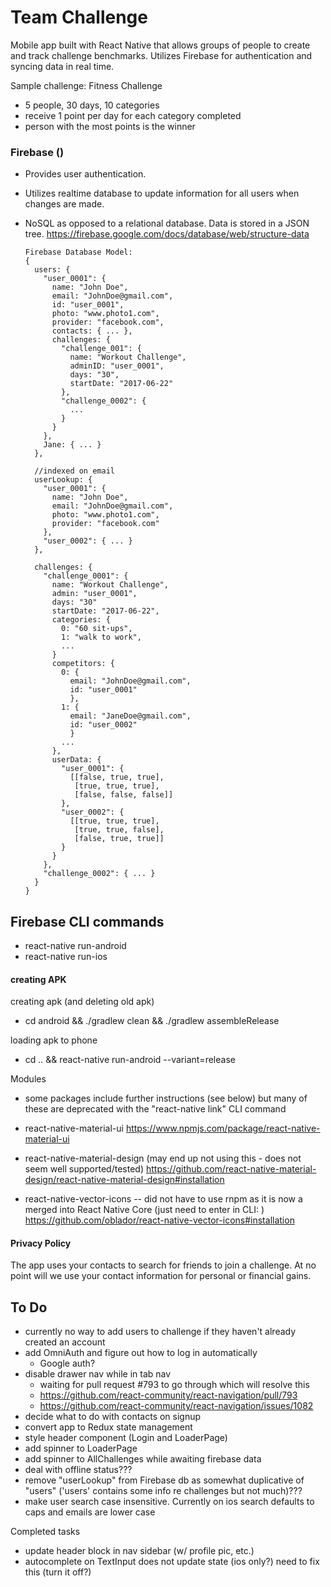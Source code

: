 # Team Challenge
Mobile app built with React Native that allows groups of people to create and track challenge benchmarks. Utilizes Firebase for authentication and syncing data in real time.

Sample challenge: Fitness Challenge
- 5 people, 30 days, 10 categories
- receive 1 point per day for each category completed
- person with the most points is the winner

### Firebase ()
- Provides user authentication.
- Utilizes realtime database to update information for all users when changes are made.
- NoSQL as opposed to a relational database. Data is stored in a JSON tree.
https://firebase.google.com/docs/database/web/structure-data

      Firebase Database Model:
      {
        users: {
          "user_0001": {
            name: "John Doe",
            email: "JohnDoe@gmail.com",
            id: "user_0001",
            photo: "www.photo1.com",           
            provider: "facebook.com",
            contacts: { ... },
            challenges: {
              "challenge_001": {
                name: "Workout Challenge",
                adminID: "user_0001",
                days: "30",
                startDate: "2017-06-22"
              },
              "challenge_0002": {
                ...
              }
            }
          },
          Jane: { ... }
        },

        //indexed on email
        userLookup: {
          "user_0001": {
            name: "John Doe",
            email: "JohnDoe@gmail.com",
            photo: "www.photo1.com",
            provider: "facebook.com"
          },
          "user_0002": { ... }
        },

        challenges: {
          "challenge_0001": {
            name: "Workout Challenge",
            admin: "user_0001",
            days: "30"
            startDate: "2017-06-22",
            categories: {
              0: "60 sit-ups",
              1: "walk to work",
              ...
            }
            competitors: {
              0: {
                email: "JohnDoe@gmail.com",
                id: "user_0001"
                },
              1: {
                email: "JaneDoe@gmail.com",
                id: "user_0002"
                }
              ...
            },
            userData: {
              "user_0001": {
                [[false, true, true],
                 [true, true, true],
                 [false, false, false]]
              },
              "user_0002": {
                [[true, true, true],
                 [true, true, false],
                 [false, true, true]]
              }
            }
          },
          "challenge_0002": { ... }
        }
      }

## Firebase CLI commands
- react-native run-android
- react-native run-ios

#### creating APK
creating apk (and deleting old apk)
- cd android && ./gradlew clean && ./gradlew assembleRelease

loading apk to phone
- cd .. && react-native run-android --variant=release


Modules
- some packages include further instructions (see below) but many of these are
deprecated with the "react-native link" CLI command

- react-native-material-ui
https://www.npmjs.com/package/react-native-material-ui

- react-native-material-design (may end up not using this - does not seem well supported/tested)
https://github.com/react-native-material-design/react-native-material-design#installation


- react-native-vector-icons
   -- did not have to use rnpm as it is now a merged into React Native Core
   (just need to enter in CLI: <react-native link>)
https://github.com/oblador/react-native-vector-icons#installation


#### Privacy Policy
The app uses your contacts to search for friends to join a challenge.
At no point will we use your contact information for personal or
financial gains.


## To Do
- currently no way to add users to challenge if they haven't already created an account
- add OmniAuth and figure out how to log in automatically
    - Google auth?
- disable drawer nav while in tab nav
    - waiting for pull request #793 to go through which will resolve this
    - https://github.com/react-community/react-navigation/pull/793
    - https://github.com/react-community/react-navigation/issues/1082
- decide what to do with contacts on signup
- convert app to Redux state management
- style header component (Login and LoaderPage)
- add spinner to LoaderPage
- add spinner to AllChallenges while awaiting firebase data
- deal with offline status???
- remove "userLookup" from Firebase db as somewhat duplicative of "users" ('users' contains some info re challenges but not much)???
- make user search case insensitive. Currently on ios search defaults to caps and emails are lower case


Completed tasks
- update header block in nav sidebar (w/ profile pic, etc.)
- autocomplete on TextInput does not update state (ios only?) need to fix this (turn it off?)
